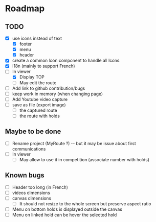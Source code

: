 # Roadmap

## TODO

* [x] use icons instead of text
    * [x] footer
    * [x] menu
    * [x] header
* [x] create a common Icon component to handle all Icons
* [x] i18n (mainly to support French)
* [ ] In viewer
    * [x] Display TOP
    * [ ] May edit the route
* [ ] Add link to github contribution/bugs
* [ ] keep work in memory (when changing page)
* [ ] Add Youtube video capture
* [ ] save as file (export image)
    * [ ] the captured route
    * [ ] the route with holds

## Maybe to be done

* [ ] Rename project (MyRoute ?) -- but it may be issue about first communications
* [ ] In viewer
    * [ ] May allow to use it in competition (associate number with holds)

## Known bugs

* [ ] Header too long (in French)
* [ ] videos dimensions
* [ ] canvas dimensions
    * [ ] It should not resize to the whole screen but preserve aspect ratio
* [ ] Menu on bottom holds is displayed outside the canvas
* [ ] Menu on linked hold can be hover the selected hold
